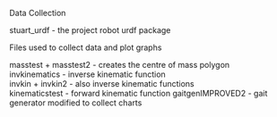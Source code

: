 Data Collection  
  
stuart_urdf - the project robot urdf package  
  
Files used to collect data and plot graphs  
  
masstest + masstest2 - creates the centre of mass polygon  
invkinematics - inverse kinematic function  
invkin + invkin2 - also inverse kinematic functions  
kinematicstest - forward kinematic function
gaitgenIMPROVED2 - gait generator modified to collect charts  
